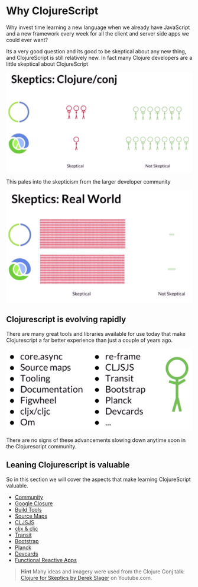 # Why ClojureScript

Why invest time learning a new language when we already have JavaScript and a new framework every week for all the client and server side apps we could ever want?

Its a very good question and its good to be skeptical about any new thing, and ClojureScript is still relatively new.  In fact many Clojure developers are a little skeptical about ClojureScript

![Clojure skeptics about ClojureScript](/images/clojurescript-skeptics-clojure-conj.png)

This pales into the skepticism from the larger developer community

![Developer community skeptics about ClojureScript](/images/clojurescript-skeptics-real-world.png)


## Clojurescript is evolving rapidly

There are many great tools and libraries available for use today that make Clojurescript a far better experience than just a couple of years ago.

![Many new things in Clojurescript](/images/clojurescript-all-things.png)

There are no signs of these advancements slowing down anytime soon in the Clojurescript community.


## Leaning Clojurescript is valuable

So in this section we will cover the aspects that make learning ClojureScript valuable.

  * [Community](why-clojurescript/google-clojure.md)
  * [Google Closure](why-clojurescript/google-clojure.md)
  * [Build Tools](why-clojurescript/build-tools.md)
  * [Source Maps](why-clojurescript/source-maps.md)
  * [CLJSJS](why-clojurescript/cljsjs.md)
  * [cljx & cljc](why-clojurescript/cljx-cljc.md)
  * [Transit](why-clojurescript/.md)
  * [Bootstrap](why-clojurescript/.md)
  * [Planck](why-clojurescript/.md)
  * [Devcards](why-clojurescript/.md)
  * [Functional Reactive Apps](why-clojurescript/.md)


> **Hint** Many ideas and imagery were used from the Clojure Conj talk: [Clojure for Skeptics by Derek Slager](https://www.youtube.com/watch?v=gsffg5xxFQI) on Youtube.com.

